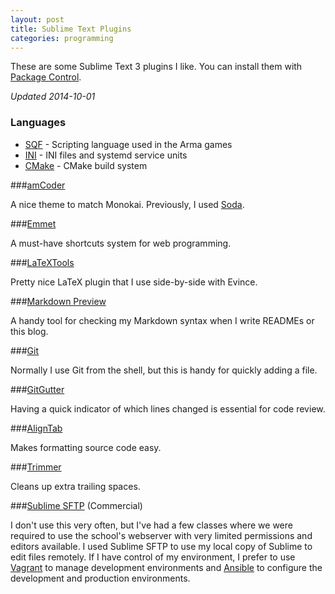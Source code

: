 ```yaml
---
layout: post
title: Sublime Text Plugins
categories: programming
---
```


These are some Sublime Text 3 plugins I like. You can install them with [Package Control](http://sublime.wbond.net).

*Updated 2014-10-01*

### Languages

* [SQF](https://sublime.wbond.net/packages/SQF%20Language) - Scripting language used in the Arma games
* [INI](https://sublime.wbond.net/packages/INI) - INI files and systemd service units
* [CMake](https://sublime.wbond.net/packages/CMake) - CMake build system

###[amCoder](https://sublime.wbond.net/packages/Theme%20-%20amCoder)

A nice theme to match Monokai. Previously, I used [Soda](https://sublime.wbond.net/packages/Theme%20-%20Soda).

###[Emmet](https://sublime.wbond.net/packages/Emmet)

A must-have shortcuts system for web programming.

###[LaTeXTools](https://sublime.wbond.net/packages/LaTeXTools)

Pretty nice LaTeX plugin that I use side-by-side with Evince.

###[Markdown Preview](https://sublime.wbond.net/packages/Markdown%20Preview)

A handy tool for checking my Markdown syntax when I write READMEs or this blog.

###[Git](https://sublime.wbond.net/packages/Git)

Normally I use Git from the shell, but this is handy for quickly adding a file.

###[GitGutter](https://sublime.wbond.net/packages/GitGutter)

Having a quick indicator of which lines changed is essential for code review.

###[AlignTab](https://sublime.wbond.net/packages/AlignTab)

Makes formatting source code easy.

###[Trimmer](https://sublime.wbond.net/packages/Trimmer)

Cleans up extra trailing spaces.

###[Sublime SFTP](http://wbond.net/sublime_packages/sftp) (Commercial)

I don't use this very often, but I've had a few classes where we were required to use the school's webserver with very limited permissions and editors available. I used Sublime SFTP to use my local copy of Sublime to edit files remotely. If I have control of my environment, I prefer to use [Vagrant](http://www.vagrantup.com) to manage development environments and [Ansible](https://www.ansible.com) to configure the development and production environments.
